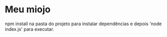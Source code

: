 # Meu miojo
npm install na pasta do projeto para instalar dependências e depois 'node index.js' para executar.
